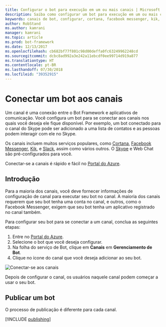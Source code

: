 ```yaml
---
title: Configurar o bot para execução em um ou mais canais | Microsoft Docs
description: Saiba como configurar um bot para execução em um ou mais canais usando o Portal do Bot Framework.
keywords: canais de bot, configurar, cortana, facebook messenger, kik, slack, skype, portal do azure
author: RobStand
ms.author: kamrani
manager: kamrani
ms.topic: article
ms.prod: bot-framework
ms.date: 12/13/2017
ms.openlocfilehash: cb682bf77f801c98d00deffa0fc63249962248cd
ms.sourcegitcommit: dcbc8ad992a3e242a11ebcdf0ee99714d919a877
ms.translationtype: HT
ms.contentlocale: pt-BR
ms.lasthandoff: 07/30/2018
ms.locfileid: "39352915"
---
```

# <a name="connect-a-bot-to-channels"></a>Conectar um bot aos canais

Um canal é uma conexão entre o Bot Framework e aplicativos de comunicação. Você configura um bot para se conectar aos canais nos quais você deseja ele fique disponível. Por exemplo, um bot conectado para o canal do Skype pode ser adicionado a uma lista de contatos e as pessoas podem interagir com ele no Skype. 

Os canais incluem muitos serviços populares, como [Cortana](bot-service-channel-connect-cortana.md), [Facebook Messenger](bot-service-channel-connect-facebook.md), [Kik](bot-service-channel-connect-kik.md), e [Slack](bot-service-channel-connect-slack.md), assim como vários outros. O [Skype](https://dev.skype.com/bots) e Web Chat são pré-configurados para você. 

Conectar-se a canais é rápido e fácil no [Portal do Azure](https://portal.azure.com).

## <a name="get-started"></a>Introdução

Para a maioria dos canais, você deve fornecer informações de configuração de canal para executar seu bot no canal. A maioria dos canais requerem que seu bot tenha uma conta no canal, e outros, como o Facebook Messenger, exigem que seu bot tenha um aplicativo registrado no canal também.

Para configurar seu bot para se conectar a um canal, conclua as seguintes etapas:

1. Entre no <a href="https://portal.azure.com" target="_blank">Portal do Azure</a>.
1. Selecione o bot que você deseja configurar.
3. Na folha do serviço de Bot, clique em **Canais** em **Gerenciamento de Bot**.
4. Clique no ícone do canal que você deseja adicionar ao seu bot.

![Conectar-se aos canais](~/media/channels/connect-to-channels.png)

Depois de configurar o canal, os usuários naquele canal podem começar a usar o seu bot.

## <a name="publish-a-bot"></a>Publicar um bot

O processo de publicação é diferente para cada canal.

[!INCLUDE [publishing](~/includes/snippet-publish-to-channel.md)]

